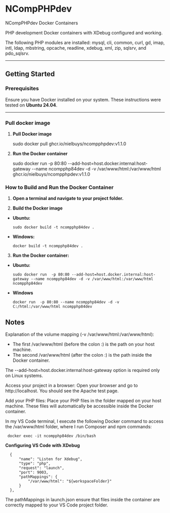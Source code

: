 # NCompPHPdev
NCompPHPdev Docker Containers

PHP development Docker containers with XDebug configured and working.

The following PHP modules are installed: mysql, cli, common, curl, gd, imap, intl, ldap, mbstring, opcache, readline, xdebug, xml, zip, sqlsrv, and pdo_sqlsrv.

---

## Getting Started

### Prerequisites
Ensure you have Docker installed on your system. These instructions were tested on **Ubuntu 24.04**.

---

### Pull docker image

1. **Pull Docker image**

      sudo docker pull ghcr.io/nielbuys/ncompphpdev:v1.1.0

2. **Run the Docker container**

      sudo docker run  -p 80:80 --add-host=host.docker.internal:host-gateway --name ncompphp84dev -d -v /var/www/html:/var/www/html ghcr.io/nielbuys/ncompphpdev:v1.1.0

### How to Build and Run the Docker Container

1. **Open a terminal and navigate to your project folder.**

2. **Build the Docker image**

  - **Ubuntu:**

        sudo docker build -t ncompphp84dev .

  - **Windows:**

        docker build -t ncompphp84dev .

3. **Run the Docker container:**

  - **Ubuntu:**

        sudo docker run  -p 80:80 --add-host=host.docker.internal:host-gateway --name ncompphp84dev -d -v /var/www/html:/var/www/html ncompphp84dev

  - **Windows**

        docker run  -p 80:80 --name ncompphp84dev -d -v C:/html:/var/www/html ncompphp84dev

## Notes

Explanation of the volume mapping (-v /var/www/html:/var/www/html):

- The first /var/www/html (before the colon :) is the path on your host machine.  
- The second /var/www/html (after the colon :) is the path inside the Docker container.

The --add-host=host.docker.internal:host-gateway option is required only on Linux systems.

Access your project in a browser: Open your browser and go to http://localhost. You should see the Apache test page.

Add your PHP files: Place your PHP files in the folder mapped on your host machine. These files will automatically be accessible inside the Docker container.

In my VS Code terminal, I execute the following Docker command to access the /var/www/html folder, where I run Composer and npm commands:

     docker exec -it ncompphp84dev /bin/bash

**Configuring VS Code with XDebug**

      {
          "name": "Listen for Xdebug",
          "type": "php",
          "request": "launch",
          "port": 9003,
          "pathMappings": {
              "/var/www/html": "${workspaceFolder}"
          }
      },

The pathMappings in launch.json ensure that files inside the container are correctly mapped to your VS Code project folder.
